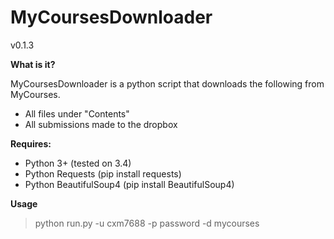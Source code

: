 # MyCoursesDownloader
v0.1.3

**What is it?**

MyCoursesDownloader is a python script that downloads the following from MyCourses.

* All files under "Contents"
* All submissions made to the dropbox

**Requires:**

* Python 3+ (tested on 3.4)
* Python Requests (pip install requests)
* Python BeautifulSoup4 (pip install BeautifulSoup4)

**Usage**

> python run.py -u cxm7688 -p password -d mycourses